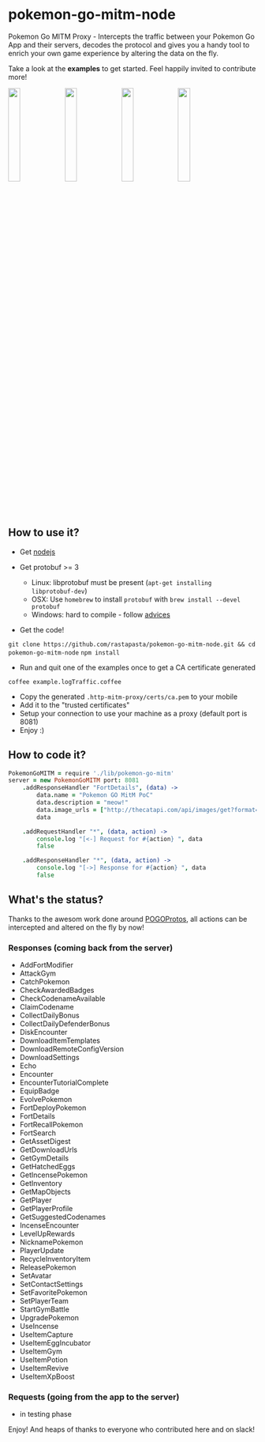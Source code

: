 # pokemon-go-mitm-node
Pokemon Go MITM Proxy - Intercepts the traffic between your Pokemon Go App and their servers, decodes the protocol and gives you a handy tool to enrich your own game experience by altering the data on the fly.

Take a look at the **examples** to get started. Feel happily invited to contribute more!

<img width="22%" src="https://files.slack.com/files-pri/T1R4G4SH1-F1SL5TJSD/9a257af3-0c76-4fe4-b396-3cc6b7ed4a29.jpg?pub_secret=8d2362ba2e" /> <a href="https://www.youtube.com/watch?v=7lZQLSt7uc0"><img width="22%" src="https://i.imgur.com/dhqU6jz.jpg" /></a> <img width="22%" src="https://i.imgur.com/lkErths.png" /> <img width="22%" src="https://i.imgur.com/XaEcgsQ.jpg">

## How to use it?
* Get [nodejs](https://nodejs.org/en)
* Get protobuf >= 3
  * Linux: libprotobuf must be present (`apt-get installing libprotobuf-dev`)
  * OSX: Use `homebrew` to install `protobuf` with `brew install --devel protobuf`
  * Windows: hard to compile - follow [advices](https://github.com/fuwaneko/node-protobuf#windows)

* Get the code!

`git clone https://github.com/rastapasta/pokemon-go-mitm-node.git && cd pokemon-go-mitm-node`
`npm install`

* Run and quit one of the examples once to get a CA certificate generated

`coffee example.logTraffic.coffee`

* Copy the generated `.http-mitm-proxy/certs/ca.pem` to your mobile
* Add it to the "trusted certificates"
* Setup your connection to use your machine as a proxy (default port is 8081)
* Enjoy :)

## How to code it?

```coffeescript
PokemonGoMITM = require './lib/pokemon-go-mitm'
server = new PokemonGoMITM port: 8081
	.addResponseHandler "FortDetails", (data) ->
		data.name = "Pokemon GO MitM PoC"
		data.description = "meow!"
		data.image_urls = ["http://thecatapi.com/api/images/get?format=src&type=png"]
		data

	.addRequestHandler "*", (data, action) ->
		console.log "[<-] Request for #{action} ", data
		false

	.addResponseHandler "*", (data, action) ->
		console.log "[->] Response for #{action} ", data
		false

```

## What's the status?

Thanks to the awesom work done around [POGOProtos](https://github.com/AeonLucid/POGOProtos), all actions can be intercepted and altered on the fly by now!

### Responses (coming back from the server)

* AddFortModifier
* AttackGym
* CatchPokemon
* CheckAwardedBadges
* CheckCodenameAvailable
* ClaimCodename
* CollectDailyBonus
* CollectDailyDefenderBonus
* DiskEncounter
* DownloadItemTemplates
* DownloadRemoteConfigVersion
* DownloadSettings
* Echo
* Encounter
* EncounterTutorialComplete
* EquipBadge
* EvolvePokemon
* FortDeployPokemon
* FortDetails
* FortRecallPokemon
* FortSearch
* GetAssetDigest
* GetDownloadUrls
* GetGymDetails
* GetHatchedEggs
* GetIncensePokemon
* GetInventory
* GetMapObjects
* GetPlayer
* GetPlayerProfile
* GetSuggestedCodenames
* IncenseEncounter
* LevelUpRewards
* NicknamePokemon
* PlayerUpdate
* RecycleInventoryItem
* ReleasePokemon
* SetAvatar
* SetContactSettings
* SetFavoritePokemon
* SetPlayerTeam
* StartGymBattle
* UpgradePokemon
* UseIncense
* UseItemCapture
* UseItemEggIncubator
* UseItemGym
* UseItemPotion
* UseItemRevive
* UseItemXpBoost

### Requests (going from the app to the server)

* in testing phase

Enjoy! And heaps of thanks to everyone who contributed here and on slack!
